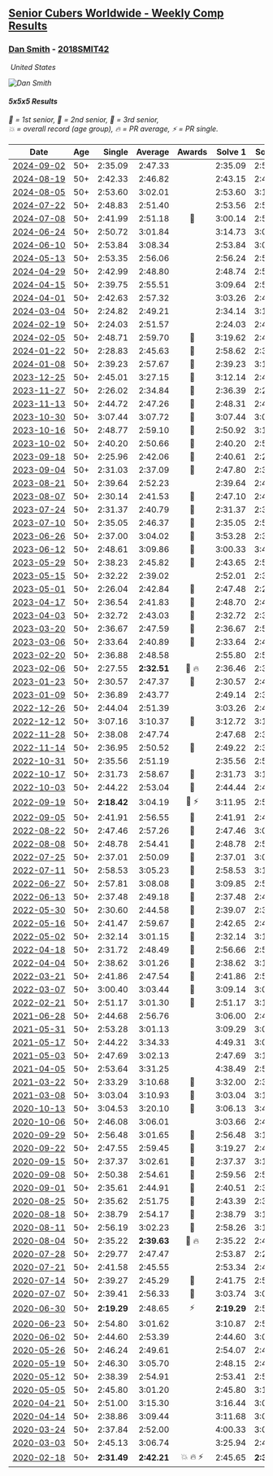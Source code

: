 <style>table {white-space: nowrap;}</style>
<link rel="stylesheet" type="text/css" href="/scw-comp/css/flags.css" />

## [Senior Cubers Worldwide - Weekly Comp Results](/scw-comp/results/)
### [Dan Smith](README.md) - [2018SMIT42](https://www.worldcubeassociation.org/persons/2018SMIT42?event=555)

<i class="flag flag-US" />&nbsp;United States

![Dan Smith](1678150280.jpg)

#### 5x5x5 Results

<span style="white-space: nowrap;">🥇 = 1st senior</span>, <span style="white-space: nowrap;">🥈 = 2nd senior</span>, <span style="white-space: nowrap;">🥉 = 3rd senior</span>, <span style="white-space: nowrap;">💥 = overall record (age group)</span>, <span style="white-space: nowrap;">🔥 = PR average</span>, <span style="white-space: nowrap;">⚡ = PR single</span>.

| Date | Age | Single | Average | Awards | Solve 1 | Solve 2 | Solve 3 | Solve 4 | Solve 5 | Video |
| :--: | :--: | --: | --: | :--: | --: | --: | --: | --: | --: | :-- |
| [2024-09-02](../../results/2024-09-02/555.md) | 50+ | 2:35.09 | 2:47.33 |  | 2:35.09 | 2:56.80 | 2:50.10 | DNS | DNS | [Desktop](https://www.facebook.com/events/496466003310019/permalink/504690312487588) / [Mobile](https://m.facebook.com/events/496466003310019?view=permalink&id=504690312487588) |
| [2024-08-19](../../results/2024-08-19/555.md) | 50+ | 2:42.33 | 2:46.82 |  | 2:43.15 | 2:42.33 | 2:54.97 | DNS | DNS | [Desktop](https://www.facebook.com/events/969856414942868/permalink/976841350911041) / [Mobile](https://m.facebook.com/events/969856414942868?view=permalink&id=976841350911041) |
| [2024-08-05](../../results/2024-08-05/555.md) | 50+ | 2:53.60 | 3:02.01 |  | 2:53.60 | 3:13.31 | 2:59.13 | DNS | DNS | [Desktop](https://www.facebook.com/events/843031524469348/permalink/848289867276847) / [Mobile](https://m.facebook.com/events/843031524469348?view=permalink&id=848289867276847) |
| [2024-07-22](../../results/2024-07-22/555.md) | 50+ | 2:48.83 | 2:51.40 |  | 2:53.56 | 2:51.81 | 2:48.83 | DNS | DNS | [Desktop](https://www.facebook.com/events/785148847162745/permalink/794150219595941) / [Mobile](https://m.facebook.com/events/785148847162745?view=permalink&id=794150219595941) |
| [2024-07-08](../../results/2024-07-08/555.md) | 50+ | 2:41.99 | 2:51.18 | 🥉 | 3:00.14 | 2:51.41 | 2:41.99 | DNS | DNS | [Desktop](https://www.facebook.com/events/1154223792452847/permalink/1157110498830843) / [Mobile](https://m.facebook.com/events/1154223792452847?view=permalink&id=1157110498830843) |
| [2024-06-24](../../results/2024-06-24/555.md) | 50+ | 2:50.72 | 3:01.84 |  | 3:14.73 | 3:00.06 | 2:50.72 | DNS | DNS | [Desktop](https://www.facebook.com/events/500485402410682/permalink/503337578792131) / [Mobile](https://m.facebook.com/events/500485402410682?view=permalink&id=503337578792131) |
| [2024-06-10](../../results/2024-06-10/555.md) | 50+ | 2:53.84 | 3:08.34 |  | 2:53.84 | 3:07.35 | 3:23.82 | DNS | DNS | [Desktop](https://www.facebook.com/events/804039971828225/permalink/812022597696629) / [Mobile](https://m.facebook.com/events/804039971828225?view=permalink&id=812022597696629) |
| [2024-05-13](../../results/2024-05-13/555.md) | 50+ | 2:53.35 | 2:56.06 |  | 2:56.24 | 2:53.35 | 2:58.58 | DNS | DNS | [Desktop](https://www.facebook.com/events/849366597233542/permalink/858704482966420) / [Mobile](https://m.facebook.com/events/849366597233542?view=permalink&id=858704482966420) |
| [2024-04-29](../../results/2024-04-29/555.md) | 50+ | 2:42.99 | 2:48.80 |  | 2:48.74 | 2:54.68 | 2:42.99 | DNS | DNS | [Desktop](https://www.facebook.com/events/457727373442774/permalink/465438906004954) / [Mobile](https://m.facebook.com/events/457727373442774?view=permalink&id=465438906004954) |
| [2024-04-15](../../results/2024-04-15/555.md) | 50+ | 2:39.75 | 2:55.51 |  | 3:09.64 | 2:57.13 | 2:39.75 | DNS | DNS | [Desktop](https://www.facebook.com/events/824973009507415/permalink/830524685618914) / [Mobile](https://m.facebook.com/events/824973009507415?view=permalink&id=830524685618914) |
| [2024-04-01](../../results/2024-04-01/555.md) | 50+ | 2:42.63 | 2:57.32 |  | 3:03.26 | 2:42.63 | 3:06.08 | DNS | DNS | [Desktop](https://www.facebook.com/events/3767623586842150/permalink/3775022439435598) / [Mobile](https://m.facebook.com/events/3767623586842150?view=permalink&id=3775022439435598) |
| [2024-03-04](../../results/2024-03-04/555.md) | 50+ | 2:24.82 | 2:49.21 |  | 2:34.14 | 3:13.85 | 2:24.82 | 2:50.42 | 3:03.06 | [Desktop](https://www.facebook.com/events/3564311457163699/permalink/3570189859909192) / [Mobile](https://m.facebook.com/events/3564311457163699?view=permalink&id=3570189859909192) |
| [2024-02-19](../../results/2024-02-19/555.md) | 50+ | 2:24.03 | 2:51.57 |  | 2:24.03 | 2:46.73 | 2:54.18 | 2:53.79 | 3:12.40 | [Desktop](https://www.facebook.com/events/937364477878870/permalink/942484604033524) / [Mobile](https://m.facebook.com/events/937364477878870?view=permalink&id=942484604033524) |
| [2024-02-05](../../results/2024-02-05/555.md) | 50+ | 2:48.71 | 2:59.70 | 🥉 | 3:19.62 | 2:48.71 | 2:50.78 | DNS | DNS | [Desktop](https://www.facebook.com/events/402593568902224/permalink/409694991525415) / [Mobile](https://m.facebook.com/events/402593568902224?view=permalink&id=409694991525415) |
| [2024-01-22](../../results/2024-01-22/555.md) | 50+ | 2:28.83 | 2:45.63 | 🥈 | 2:58.62 | 2:39.23 | 2:28.83 | 2:39.04 | 3:14.22 | [Desktop](https://www.facebook.com/events/395750252948744/permalink/402142975642805) / [Mobile](https://m.facebook.com/events/395750252948744?view=permalink&id=402142975642805) |
| [2024-01-08](../../results/2024-01-08/555.md) | 50+ | 2:39.23 | 2:57.67 | 🥉 | 2:39.23 | 3:15.08 | 2:58.71 | DNS | DNS | [Desktop](https://www.facebook.com/events/1414013359524928/permalink/1421093085483622) / [Mobile](https://m.facebook.com/events/1414013359524928?view=permalink&id=1421093085483622) |
| [2023-12-25](../../results/2023-12-25/555.md) | 50+ | 2:45.01 | 3:27.15 | 🥉 | 3:12.14 | 2:45.01 | 4:24.29 | DNS | DNS | [Desktop](https://www.facebook.com/events/349610014457902/permalink/357210253697878) / [Mobile](https://m.facebook.com/events/349610014457902?view=permalink&id=357210253697878) |
| [2023-11-27](../../results/2023-11-27/555.md) | 50+ | 2:26.02 | 2:34.84 | 🥉 | 2:36.39 | 2:26.02 | 2:50.80 | 2:29.43 | 2:38.69 | [Desktop](https://www.facebook.com/events/305565215720258/permalink/312956658314447) / [Mobile](https://m.facebook.com/events/305565215720258?view=permalink&id=312956658314447) |
| [2023-11-13](../../results/2023-11-13/555.md) | 50+ | 2:44.72 | 2:47.26 | 🥉 | 2:48.31 | 2:44.72 | 2:48.76 | DNS | DNS | [Desktop](https://www.facebook.com/events/1374628593479428/permalink/1381685192773768) / [Mobile](https://m.facebook.com/events/1374628593479428?view=permalink&id=1381685192773768) |
| [2023-10-30](../../results/2023-10-30/555.md) | 50+ | 3:07.44 | 3:07.72 | 🥉 | 3:07.44 | 3:07.87 | 3:07.85 | DNS | DNS | [Desktop](https://www.facebook.com/events/366558396032988/permalink/371896422165852) / [Mobile](https://m.facebook.com/events/366558396032988?view=permalink&id=371896422165852) |
| [2023-10-16](../../results/2023-10-16/555.md) | 50+ | 2:48.77 | 2:59.10 | 🥉 | 2:50.92 | 3:17.62 | 2:48.77 | DNS | DNS | [Desktop](https://www.facebook.com/events/754076313399498/permalink/763230035817459) / [Mobile](https://m.facebook.com/events/754076313399498?view=permalink&id=763230035817459) |
| [2023-10-02](../../results/2023-10-02/555.md) | 50+ | 2:40.20 | 2:50.66 | 🥈 | 2:40.20 | 2:59.42 | 2:52.36 | DNS | DNS | [Desktop](https://www.facebook.com/events/370105888672980/permalink/375964941420408) / [Mobile](https://m.facebook.com/events/370105888672980?view=permalink&id=375964941420408) |
| [2023-09-18](../../results/2023-09-18/555.md) | 50+ | 2:25.96 | 2:42.06 | 🥈 | 2:40.61 | 2:25.96 | 2:33.97 | 2:52.81 | 2:51.59 | [Desktop](https://www.facebook.com/events/3507561106126011/permalink/3516624338553021) / [Mobile](https://m.facebook.com/events/3507561106126011?view=permalink&id=3516624338553021) |
| [2023-09-04](../../results/2023-09-04/555.md) | 50+ | 2:31.03 | 2:37.09 | 🥈 | 2:47.80 | 2:32.45 | 2:31.03 | DNS | DNS | [Desktop](https://www.facebook.com/events/2764998176984627/permalink/2775202502630861) / [Mobile](https://m.facebook.com/events/2764998176984627?view=permalink&id=2775202502630861) |
| [2023-08-21](../../results/2023-08-21/555.md) | 50+ | 2:39.64 | 2:52.23 |  | 2:39.64 | 2:49.44 | 3:07.62 | DNS | DNS | [Desktop](https://www.facebook.com/events/605466225085334/permalink/612055457759744) / [Mobile](https://m.facebook.com/events/605466225085334?view=permalink&id=612055457759744) |
| [2023-08-07](../../results/2023-08-07/555.md) | 50+ | 2:30.14 | 2:41.53 | 🥉 | 2:47.10 | 2:47.36 | 2:30.14 | DNS | DNS | [Desktop](https://www.facebook.com/events/310216218066087/permalink/317069317380777) / [Mobile](https://m.facebook.com/events/310216218066087?view=permalink&id=317069317380777) |
| [2023-07-24](../../results/2023-07-24/555.md) | 50+ | 2:31.37 | 2:40.79 | 🥈 | 2:31.37 | 2:36.66 | 2:54.34 | DNS | DNS | [Desktop](https://www.facebook.com/events/3448294872104342/permalink/3453961424871020) / [Mobile](https://m.facebook.com/events/3448294872104342?view=permalink&id=3453961424871020) |
| [2023-07-10](../../results/2023-07-10/555.md) | 50+ | 2:35.05 | 2:46.37 | 🥈 | 2:35.05 | 2:59.40 | 2:44.65 | DNS | DNS | [Desktop](https://www.facebook.com/events/972057793917824/permalink/976816636775273) / [Mobile](https://m.facebook.com/events/972057793917824?view=permalink&id=976816636775273) |
| [2023-06-26](../../results/2023-06-26/555.md) | 50+ | 2:37.00 | 3:04.02 | 🥉 | 3:53.28 | 2:37.00 | 2:41.78 | DNS | DNS | [Desktop](https://www.facebook.com/events/205496442461873/permalink/215490131462504) / [Mobile](https://m.facebook.com/events/205496442461873?view=permalink&id=215490131462504) |
| [2023-06-12](../../results/2023-06-12/555.md) | 50+ | 2:48.61 | 3:09.86 | 🥉 | 3:00.33 | 3:40.64 | 2:48.61 | DNS | DNS | [Desktop](https://www.facebook.com/events/575948201291091/permalink/582970313922213) / [Mobile](https://m.facebook.com/events/575948201291091?view=permalink&id=582970313922213) |
| [2023-05-29](../../results/2023-05-29/555.md) | 50+ | 2:38.23 | 2:45.82 | 🥉 | 2:43.65 | 2:55.59 | 2:38.23 | DNS | DNS | [Desktop](https://www.facebook.com/events/769039921377061/permalink/776839933930393) / [Mobile](https://m.facebook.com/events/769039921377061?view=permalink&id=776839933930393) |
| [2023-05-15](../../results/2023-05-15/555.md) | 50+ | 2:32.22 | 2:39.02 |  | 2:52.01 | 2:32.22 | 2:32.84 | DNS | DNS | [Desktop](https://www.facebook.com/events/201773726045437/permalink/209196615303148) / [Mobile](https://m.facebook.com/events/201773726045437?view=permalink&id=209196615303148) |
| [2023-05-01](../../results/2023-05-01/555.md) | 50+ | 2:26.04 | 2:42.84 | 🥈 | 2:47.48 | 2:26.04 | 2:39.54 | 2:41.50 | 3:06.16 | [Desktop](https://www.facebook.com/events/1554845911676556/permalink/1563133680847779) / [Mobile](https://m.facebook.com/events/1554845911676556?view=permalink&id=1563133680847779) |
| [2023-04-17](../../results/2023-04-17/555.md) | 50+ | 2:36.54 | 2:41.83 | 🥉 | 2:48.70 | 2:40.26 | 2:36.54 | DNS | DNS | [Desktop](https://www.facebook.com/events/175752445390498/permalink/180348038264272) / [Mobile](https://m.facebook.com/events/175752445390498?view=permalink&id=180348038264272) |
| [2023-04-03](../../results/2023-04-03/555.md) | 50+ | 2:32.72 | 2:43.03 | 🥈 | 2:32.72 | 2:33.10 | 3:03.28 | DNS | DNS | [Desktop](https://www.facebook.com/events/1352032565369803/permalink/1357911091448617) / [Mobile](https://m.facebook.com/events/1352032565369803?view=permalink&id=1357911091448617) |
| [2023-03-20](../../results/2023-03-20/555.md) | 50+ | 2:36.67 | 2:47.59 | 🥈 | 2:36.67 | 2:52.41 | 2:53.69 | DNS | DNS | [Desktop](https://www.facebook.com/events/1616007312171296/permalink/1629971497441544) / [Mobile](https://m.facebook.com/events/1616007312171296?view=permalink&id=1629971497441544) |
| [2023-03-06](../../results/2023-03-06/555.md) | 50+ | 2:33.64 | 2:40.89 | 🥉 | 2:33.64 | 2:44.64 | 2:44.39 | DNS | DNS | [Desktop](https://www.facebook.com/events/1616007312171296/permalink/1620186478420046) / [Mobile](https://m.facebook.com/events/1616007312171296?view=permalink&id=1620186478420046) |
| [2023-02-20](../../results/2023-02-20/555.md) | 50+ | 2:36.88 | 2:48.58 |  | 2:55.80 | 2:53.07 | 2:36.88 | DNS | DNS | [Desktop](https://www.facebook.com/events/751205503064846/permalink/756687675849962) / [Mobile](https://m.facebook.com/events/751205503064846?view=permalink&id=756687675849962) |
| [2023-02-06](../../results/2023-02-06/555.md) | 50+ | 2:27.55 | **2:32.51** | 🥈 🔥 | 2:36.46 | 2:32.76 | 2:28.31 | 2:37.73 | 2:27.55 | [Desktop](https://www.facebook.com/events/1884353481903829/permalink/1892350724437438) / [Mobile](https://m.facebook.com/events/1884353481903829?view=permalink&id=1892350724437438) |
| [2023-01-23](../../results/2023-01-23/555.md) | 50+ | 2:30.57 | 2:47.37 | 🥉 | 2:30.57 | 2:45.90 | 3:05.64 | DNS | DNS | [Desktop](https://www.facebook.com/events/509798861140910/permalink/517714917015971) / [Mobile](https://m.facebook.com/events/509798861140910?view=permalink&id=517714917015971) |
| [2023-01-09](../../results/2023-01-09/555.md) | 50+ | 2:36.89 | 2:43.77 |  | 2:49.14 | 2:36.89 | 2:45.29 | DNS | DNS | [Desktop](https://www.facebook.com/events/1531132474062600/permalink/1536035993572248) / [Mobile](https://m.facebook.com/events/1531132474062600?view=permalink&id=1536035993572248) |
| [2022-12-26](../../results/2022-12-26/555.md) | 50+ | 2:44.04 | 2:51.39 |  | 3:03.26 | 2:44.04 | 2:46.87 | DNS | DNS | [Desktop](https://www.facebook.com/events/699260168471197/permalink/707864974277383) / [Mobile](https://m.facebook.com/events/699260168471197?view=permalink&id=707864974277383) |
| [2022-12-12](../../results/2022-12-12/555.md) | 50+ | 3:07.16 | 3:10.37 | 🥉 | 3:12.72 | 3:11.23 | 3:07.16 | DNS | DNS | [Desktop](https://www.facebook.com/events/1208453943094393/permalink/1228478711091916) / [Mobile](https://m.facebook.com/events/1208453943094393?view=permalink&id=1228478711091916) |
| [2022-11-28](../../results/2022-11-28/555.md) | 50+ | 2:38.08 | 2:47.74 |  | 2:47.68 | 2:38.08 | 2:57.45 | DNS | DNS | [Desktop](https://www.facebook.com/events/1208453943094393/permalink/1218051435467977) / [Mobile](https://m.facebook.com/events/1208453943094393?view=permalink&id=1218051435467977) |
| [2022-11-14](../../results/2022-11-14/555.md) | 50+ | 2:36.95 | 2:50.52 | 🥉 | 2:49.22 | 2:36.95 | 3:05.38 | DNS | DNS | [Desktop](https://www.facebook.com/events/823524585526773/permalink/832430587969506) / [Mobile](https://m.facebook.com/events/823524585526773?view=permalink&id=832430587969506) |
| [2022-10-31](../../results/2022-10-31/555.md) | 50+ | 2:35.56 | 2:51.19 |  | 2:35.56 | 2:51.28 | 3:06.72 | DNS | DNS | [Desktop](https://www.facebook.com/events/635474734791505/permalink/638925521113093) / [Mobile](https://m.facebook.com/events/635474734791505?view=permalink&id=638925521113093) |
| [2022-10-17](../../results/2022-10-17/555.md) | 50+ | 2:31.73 | 2:58.67 | 🥉 | 2:31.73 | 3:16.58 | 3:07.71 | DNS | DNS | [Desktop](https://www.facebook.com/events/815539682815599/permalink/834878977548336) / [Mobile](https://m.facebook.com/events/815539682815599?view=permalink&id=834878977548336) |
| [2022-10-03](../../results/2022-10-03/555.md) | 50+ | 2:44.22 | 2:53.04 | 🥉 | 2:44.44 | 2:44.22 | 3:10.45 | DNS | DNS | [Desktop](https://www.facebook.com/events/815539682815599/permalink/825765445126356) / [Mobile](https://m.facebook.com/events/815539682815599?view=permalink&id=825765445126356) |
| [2022-09-19](../../results/2022-09-19/555.md) | 50+ | **2:18.42** | 3:04.19 | 🥉 ⚡ | 3:11.95 | 2:51.22 | **2:18.42** | 3:11.95 | 3:09.40 | [Desktop](https://www.facebook.com/events/450657513693488/permalink/455553443203895) / [Mobile](https://m.facebook.com/events/450657513693488?view=permalink&id=455553443203895) |
| [2022-09-05](../../results/2022-09-05/555.md) | 50+ | 2:41.91 | 2:56.55 | 🥉 | 2:41.91 | 2:48.97 | 3:18.76 | DNS | DNS | [Desktop](https://www.facebook.com/events/448393960648054/permalink/449911077163009) / [Mobile](https://m.facebook.com/events/448393960648054?view=permalink&id=449911077163009) |
| [2022-08-22](../../results/2022-08-22/555.md) | 50+ | 2:47.46 | 2:57.26 | 🥉 | 2:47.46 | 3:01.52 | 3:02.80 | DNS | DNS | [Desktop](https://www.facebook.com/events/542579854309231/permalink/549844846916065) / [Mobile](https://m.facebook.com/events/542579854309231?view=permalink&id=549844846916065) |
| [2022-08-08](../../results/2022-08-08/555.md) | 50+ | 2:48.78 | 2:54.41 | 🥈 | 2:48.78 | 2:56.76 | 2:57.68 | DNS | DNS | [Desktop](https://www.facebook.com/events/619445529768906/permalink/621720946208031) / [Mobile](https://m.facebook.com/events/619445529768906?view=permalink&id=621720946208031) |
| [2022-07-25](../../results/2022-07-25/555.md) | 50+ | 2:37.01 | 2:50.09 | 🥇 | 2:37.01 | 3:08.26 | 2:45.00 | DNS | DNS | [Desktop](https://www.facebook.com/events/1016110945736319/permalink/1023285925018821) / [Mobile](https://m.facebook.com/events/1016110945736319?view=permalink&id=1023285925018821) |
| [2022-07-11](../../results/2022-07-11/555.md) | 50+ | 2:58.53 | 3:05.23 | 🥈 | 2:58.53 | 3:10.15 | 3:07.00 | DNS | DNS | [Desktop](https://www.facebook.com/events/443186990742814/permalink/451543449907168) / [Mobile](https://m.facebook.com/events/443186990742814?view=permalink&id=451543449907168) |
| [2022-06-27](../../results/2022-06-27/555.md) | 50+ | 2:57.81 | 3:08.08 | 🥈 | 3:09.85 | 2:57.81 | 3:16.58 | DNS | DNS | [Desktop](https://www.facebook.com/events/605852520957703/permalink/614842013392087) / [Mobile](https://m.facebook.com/events/605852520957703?view=permalink&id=614842013392087) |
| [2022-06-13](../../results/2022-06-13/555.md) | 50+ | 2:37.48 | 2:49.18 | 🥇 | 2:37.48 | 2:46.27 | 3:03.79 | DNS | DNS | [Desktop](https://www.facebook.com/events/515728940298305/permalink/523488992855633) / [Mobile](https://m.facebook.com/events/515728940298305?view=permalink&id=523488992855633) |
| [2022-05-30](../../results/2022-05-30/555.md) | 50+ | 2:30.60 | 2:44.58 | 🥇 | 2:39.07 | 2:30.60 | 3:04.07 | DNS | DNS | [Desktop](https://www.facebook.com/events/1031249797503298/permalink/1039094140052197) / [Mobile](https://m.facebook.com/events/1031249797503298?view=permalink&id=1039094140052197) |
| [2022-05-16](../../results/2022-05-16/555.md) | 50+ | 2:41.47 | 2:59.67 | 🥇 | 2:42.65 | 2:41.47 | 3:34.89 | DNS | DNS | [Desktop](https://www.facebook.com/events/335240368547011/permalink/343608807710167) / [Mobile](https://m.facebook.com/events/335240368547011?view=permalink&id=343608807710167) |
| [2022-05-02](../../results/2022-05-02/555.md) | 50+ | 2:32.14 | 3:01.15 | 🥈 | 2:32.14 | 3:14.76 | 3:16.54 | DNS | DNS | [Desktop](https://www.facebook.com/events/766988371376362/permalink/775643900510809) / [Mobile](https://m.facebook.com/events/766988371376362?view=permalink&id=775643900510809) |
| [2022-04-18](../../results/2022-04-18/555.md) | 50+ | 2:31.72 | 2:48.49 | 🥈 | 2:56.66 | 2:57.10 | 2:31.72 | DNS | DNS | [Desktop](https://www.facebook.com/events/651121915952604/permalink/655290792202383) / [Mobile](https://m.facebook.com/events/651121915952604?view=permalink&id=655290792202383) |
| [2022-04-04](../../results/2022-04-04/555.md) | 50+ | 2:38.62 | 3:01.26 | 🥈 | 2:38.62 | 3:11.45 | 3:13.70 | DNS | DNS | [Desktop](https://www.facebook.com/events/405703218032158/permalink/413862643882882) / [Mobile](https://m.facebook.com/events/405703218032158?view=permalink&id=413862643882882) |
| [2022-03-21](../../results/2022-03-21/555.md) | 50+ | 2:41.86 | 2:47.54 | 🥈 | 2:41.86 | 2:57.31 | 2:43.44 | DNS | DNS | [Desktop](https://www.facebook.com/events/498666361787423/permalink/507492717571454) / [Mobile](https://m.facebook.com/events/498666361787423?view=permalink&id=507492717571454) |
| [2022-03-07](../../results/2022-03-07/555.md) | 50+ | 3:00.40 | 3:03.44 | 🥉 | 3:09.14 | 3:00.40 | 3:00.77 | DNS | DNS | [Desktop](https://www.facebook.com/events/535512814493645/permalink/543237943721132) / [Mobile](https://m.facebook.com/events/535512814493645?view=permalink&id=543237943721132) |
| [2022-02-21](../../results/2022-02-21/555.md) | 50+ | 2:51.17 | 3:01.30 | 🥈 | 2:51.17 | 3:10.95 | 3:01.79 | DNS | DNS | [Desktop](https://www.facebook.com/events/627504321814800/permalink/635472544351311) / [Mobile](https://m.facebook.com/events/627504321814800?view=permalink&id=635472544351311) |
| [2021-06-28](../../results/2021-06-28/555.md) | 50+ | 2:44.68 | 2:56.76 |  | 3:06.00 | 2:44.68 | 2:59.59 | DNS | DNS | [Desktop](https://www.facebook.com/events/248738199926629/permalink/256337192500063) / [Mobile](https://m.facebook.com/events/248738199926629?view=permalink&id=256337192500063) |
| [2021-05-31](../../results/2021-05-31/555.md) | 50+ | 2:53.28 | 3:01.13 |  | 3:09.29 | 3:00.82 | 2:53.28 | DNS | DNS | [Desktop](https://www.facebook.com/events/1677723082618127/permalink/1687769031613532) / [Mobile](https://m.facebook.com/events/1677723082618127?view=permalink&id=1687769031613532) |
| [2021-05-17](../../results/2021-05-17/555.md) | 50+ | 2:44.22 | 3:34.33 |  | 4:49.31 | 3:09.45 | 2:44.22 | DNS | DNS | [Desktop](https://www.facebook.com/events/373354890741855/permalink/380463840030960) / [Mobile](https://m.facebook.com/events/373354890741855?view=permalink&id=380463840030960) |
| [2021-05-03](../../results/2021-05-03/555.md) | 50+ | 2:47.69 | 3:02.13 |  | 2:47.69 | 3:17.60 | 3:01.10 | DNS | DNS | [Desktop](https://www.facebook.com/events/158701836186375/permalink/167195022003723) / [Mobile](https://m.facebook.com/events/158701836186375?view=permalink&id=167195022003723) |
| [2021-04-05](../../results/2021-04-05/555.md) | 50+ | 2:53.64 | 3:31.25 |  | 4:38.49 | 2:53.64 | 3:01.62 | DNS | DNS | [Desktop](https://www.facebook.com/events/2619499895016321/permalink/2628752457424398) / [Mobile](https://m.facebook.com/events/2619499895016321?view=permalink&id=2628752457424398) |
| [2021-03-22](../../results/2021-03-22/555.md) | 50+ | 2:33.29 | 3:10.68 | 🥉 | 3:32.00 | 2:33.29 | 3:26.74 | DNS | DNS | [Desktop](https://www.facebook.com/events/2537500386546221/permalink/2547157865580473) / [Mobile](https://m.facebook.com/events/2537500386546221?view=permalink&id=2547157865580473) |
| [2021-03-08](../../results/2021-03-08/555.md) | 50+ | 3:03.04 | 3:10.93 | 🥈 | 3:03.04 | 3:13.79 | 3:15.96 | DNS | DNS | [Desktop](https://www.facebook.com/events/161142189072151/permalink/167603105092726) / [Mobile](https://m.facebook.com/events/161142189072151?view=permalink&id=167603105092726) |
| [2020-10-13](../../results/2020-10-13/555.md) | 50+ | 3:04.53 | 3:20.10 | 🥉 | 3:06.13 | 3:49.64 | 3:04.53 | DNS | DNS | [Desktop](https://www.facebook.com/events/746942356162446/permalink/751733412350007) / [Mobile](https://m.facebook.com/events/746942356162446?view=permalink&id=751733412350007) |
| [2020-10-06](../../results/2020-10-06/555.md) | 50+ | 2:46.08 | 3:06.01 |  | 3:03.66 | 2:46.08 | 3:28.29 | DNS | DNS | [Desktop](https://www.facebook.com/events/427181104911253/permalink/437238780572152) / [Mobile](https://m.facebook.com/events/427181104911253?view=permalink&id=437238780572152) |
| [2020-09-29](../../results/2020-09-29/555.md) | 50+ | 2:56.48 | 3:01.65 | 🥉 | 2:56.48 | 3:10.17 | 2:58.29 | DNS | DNS | [Desktop](https://www.facebook.com/events/427181104911253/permalink/431743861121644) / [Mobile](https://m.facebook.com/events/427181104911253?view=permalink&id=431743861121644) |
| [2020-09-22](../../results/2020-09-22/555.md) | 50+ | 2:47.55 | 2:59.45 | 🥉 | 3:19.27 | 2:47.55 | 2:51.54 | DNS | DNS | [Desktop](https://www.facebook.com/events/342541897161786/permalink/346735893409053) / [Mobile](https://m.facebook.com/events/342541897161786?view=permalink&id=346735893409053) |
| [2020-09-15](../../results/2020-09-15/555.md) | 50+ | 2:37.37 | 3:02.61 | 🥉 | 2:37.37 | 3:19.41 | 3:11.04 | DNS | DNS | [Desktop](https://www.facebook.com/events/655903882008117/permalink/661765348088637) / [Mobile](https://m.facebook.com/events/655903882008117?view=permalink&id=661765348088637) |
| [2020-09-08](../../results/2020-09-08/555.md) | 50+ | 2:50.38 | 2:54.61 | 🥉 | 2:59.56 | 2:53.90 | 2:50.38 | DNS | DNS | [Desktop](https://www.facebook.com/events/655903882008117/permalink/656010341997471) / [Mobile](https://m.facebook.com/events/655903882008117?view=permalink&id=656010341997471) |
| [2020-09-01](../../results/2020-09-01/555.md) | 50+ | 2:35.61 | 2:44.91 | 🥇 | 2:40.51 | 2:35.61 | 2:58.61 | DNS | DNS | [Desktop](https://www.facebook.com/events/987180995036806/permalink/992470331174539) / [Mobile](https://m.facebook.com/events/987180995036806?view=permalink&id=992470331174539) |
| [2020-08-25](../../results/2020-08-25/555.md) | 50+ | 2:35.62 | 2:51.75 | 🥉 | 2:43.39 | 2:35.62 | 3:16.24 | DNS | DNS | [Desktop](https://www.facebook.com/events/375269430142971/permalink/379899466346634) / [Mobile](https://m.facebook.com/events/375269430142971?view=permalink&id=379899466346634) |
| [2020-08-18](../../results/2020-08-18/555.md) | 50+ | 2:38.79 | 2:54.17 | 🥈 | 2:38.79 | 3:10.96 | 2:52.75 | DNS | DNS | [Desktop](https://www.facebook.com/events/3231806576868309/permalink/3252007768181523) / [Mobile](https://m.facebook.com/events/3231806576868309?view=permalink&id=3252007768181523) |
| [2020-08-11](../../results/2020-08-11/555.md) | 50+ | 2:56.19 | 3:02.23 | 🥈 | 2:58.26 | 3:12.23 | 2:56.19 | DNS | DNS | [Desktop](https://www.facebook.com/events/1112228215845470/permalink/1117137262021232) / [Mobile](https://m.facebook.com/events/1112228215845470?view=permalink&id=1117137262021232) |
| [2020-08-04](../../results/2020-08-04/555.md) | 50+ | 2:35.22 | **2:39.63** | 🥉 🔥 | 2:35.22 | 2:43.35 | 2:40.31 | DNS | DNS | [Desktop](https://www.facebook.com/events/770016233779888/permalink/775225113259000) / [Mobile](https://m.facebook.com/events/770016233779888?view=permalink&id=775225113259000) |
| [2020-07-28](../../results/2020-07-28/555.md) | 50+ | 2:29.77 | 2:47.47 |  | 2:53.87 | 2:29.77 | 2:55.87 | 2:41.78 | 2:46.75 | [Desktop](https://www.facebook.com/events/299658408049797/permalink/304803070868664) / [Mobile](https://m.facebook.com/events/299658408049797?view=permalink&id=304803070868664) |
| [2020-07-21](../../results/2020-07-21/555.md) | 50+ | 2:41.58 | 2:45.55 |  | 2:53.34 | 2:41.58 | 2:41.73 | DNS | DNS | [Desktop](https://www.facebook.com/events/3081159145282455/permalink/3097459720319064) / [Mobile](https://m.facebook.com/events/3081159145282455?view=permalink&id=3097459720319064) |
| [2020-07-14](../../results/2020-07-14/555.md) | 50+ | 2:39.27 | 2:45.29 | 🥉 | 2:41.75 | 2:54.84 | 2:39.27 | DNS | DNS | [Desktop](https://www.facebook.com/events/2729568740635198/permalink/2734110893514316) / [Mobile](https://m.facebook.com/events/2729568740635198?view=permalink&id=2734110893514316) |
| [2020-07-07](../../results/2020-07-07/555.md) | 50+ | 2:39.41 | 2:56.33 | 🥉 | 3:03.74 | 3:05.85 | 2:39.41 | DNS | DNS | [Desktop](https://www.facebook.com/events/307625317040136/permalink/311930559942945) / [Mobile](https://m.facebook.com/events/307625317040136?view=permalink&id=311930559942945) |
| [2020-06-30](../../results/2020-06-30/555.md) | 50+ | **2:19.29** | 2:48.65 | ⚡ | **2:19.29** | 2:53.42 | 2:40.69 | 2:51.84 | 3:06.68 | [Desktop](https://www.facebook.com/events/284746466306313/permalink/289286089185684) / [Mobile](https://m.facebook.com/events/284746466306313?view=permalink&id=289286089185684) |
| [2020-06-23](../../results/2020-06-23/555.md) | 50+ | 2:54.80 | 3:01.62 |  | 3:10.87 | 2:59.20 | 2:54.80 | DNS | DNS | [Desktop](https://www.facebook.com/events/268636114456043/permalink/281908189795502) / [Mobile](https://m.facebook.com/events/268636114456043?view=permalink&id=281908189795502) |
| [2020-06-02](../../results/2020-06-02/555.md) | 50+ | 2:44.60 | 2:53.39 |  | 2:44.60 | 3:03.43 | 2:52.14 | DNS | DNS | [Desktop](https://www.facebook.com/events/573401076937046/permalink/578239283119892) / [Mobile](https://m.facebook.com/events/573401076937046?view=permalink&id=578239283119892) |
| [2020-05-26](../../results/2020-05-26/555.md) | 50+ | 2:46.24 | 2:49.61 |  | 2:54.07 | 2:48.51 | 2:46.24 | DNS | DNS | [Desktop](https://www.facebook.com/events/637852836799991/permalink/641464449772163) / [Mobile](https://m.facebook.com/events/637852836799991?view=permalink&id=641464449772163) |
| [2020-05-19](../../results/2020-05-19/555.md) | 50+ | 2:46.30 | 3:05.70 |  | 2:48.15 | 2:46.30 | 3:42.66 | DNS | DNS | [Desktop](https://www.facebook.com/events/201300894172579/permalink/204240630545272) / [Mobile](https://m.facebook.com/events/201300894172579?view=permalink&id=204240630545272) |
| [2020-05-12](../../results/2020-05-12/555.md) | 50+ | 2:38.39 | 2:54.91 |  | 2:53.41 | 2:58.54 | 2:38.39 | 3:14.16 | 2:52.77 | [Desktop](https://www.facebook.com/events/276138643524223/permalink/279812426490178) / [Mobile](https://m.facebook.com/events/276138643524223?view=permalink&id=279812426490178) |
| [2020-05-05](../../results/2020-05-05/555.md) | 50+ | 2:45.80 | 3:01.20 |  | 2:45.80 | 3:16.25 | 2:59.07 | 2:54.89 | 3:09.65 | [Desktop](https://www.facebook.com/events/557526585195168/permalink/562154278065732) / [Mobile](https://m.facebook.com/events/557526585195168?view=permalink&id=562154278065732) |
| [2020-04-21](../../results/2020-04-21/555.md) | 50+ | 2:51.00 | 3:15.30 |  | 3:16.44 | 3:01.60 | 3:27.87 | 3:46.32 | 2:51.00 | [Desktop](https://www.facebook.com/events/538096063773916/permalink/542816846635171) / [Mobile](https://m.facebook.com/events/538096063773916?view=permalink&id=542816846635171) |
| [2020-04-14](../../results/2020-04-14/555.md) | 50+ | 2:38.86 | 3:09.44 |  | 3:11.68 | 3:07.92 | 3:24.15 | 3:08.73 | 2:38.86 | [Desktop](https://www.facebook.com/events/1400953806773430/permalink/1405783112957166) / [Mobile](https://m.facebook.com/events/1400953806773430?view=permalink&id=1405783112957166) |
| [2020-03-24](../../results/2020-03-24/555.md) | 50+ | 2:37.84 | 2:52.00 |  | 4:00.33 | 3:09.17 | 2:37.84 | 2:41.11 | 2:45.72 | [Desktop](https://www.facebook.com/events/5078365835514885/permalink/5104818136202988) / [Mobile](https://m.facebook.com/events/5078365835514885?view=permalink&id=5104818136202988) |
| [2020-03-03](../../results/2020-03-03/555.md) | 50+ | 2:45.13 | 3:06.74 |  | 3:25.94 | 2:45.13 | 3:09.16 | DNS | DNS | [Desktop](https://www.facebook.com/events/2637344919882558/permalink/2642874512662932) / [Mobile](https://m.facebook.com/events/2637344919882558?view=permalink&id=2642874512662932) |
| [2020-02-18](../../results/2020-02-18/555.md) | 50+ | **2:31.49** | **2:42.21** | 💥 🔥 ⚡ | 2:45.65 | **2:31.49** | 2:49.49 | DNS | DNS | [Desktop](https://www.facebook.com/events/538921670053895/permalink/539390146673714) / [Mobile](https://m.facebook.com/events/538921670053895?view=permalink&id=539390146673714) |


<!-- Global site tag (gtag.js) - Google Analytics -->
<script async src="https://www.googletagmanager.com/gtag/js?id=UA-86348435-3"></script>
<script>window.dataLayer = window.dataLayer || []; function gtag() {dataLayer.push(arguments);} gtag('js', new Date()); gtag('config', 'UA-86348435-3');</script>
